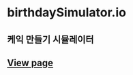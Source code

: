 # birthdaySimulator.io

## 케익 만들기 시뮬레이터
## [View page](https://jsweetpotato.github.io/birthday.simulator.io/)
